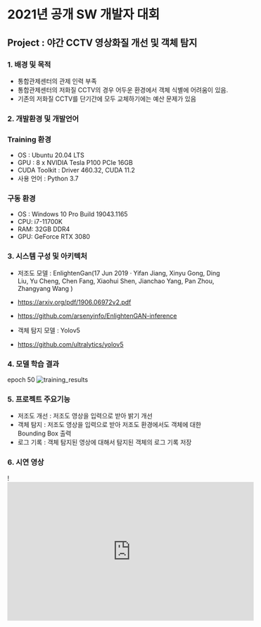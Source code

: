 # 2021년 공개 SW 개발자 대회

## Project : 야간 CCTV 영상화질 개선 및 객체 탐지

### 1.  배경 및 목적

- 통합관제센터의 관제 인력 부족
-  통합관제센터의 저화질 CCTV의 경우 어두운 환경에서 객체 식별에 어려움이 있음.
-  기존의 저화질 CCTV를 단기간에 모두 교체하기에는 예산 문제가 있음

### 2. 개발환경 및 개발언어

### Training 환경
- OS : Ubuntu 20.04 LTS
- GPU : 8 x NVIDIA Tesla P100 PCIe 16GB
- CUDA Toolkit : Driver 460.32, CUDA 11.2
- 사용 언어 : Python 3.7

### 구동 환경
- OS : Windows 10 Pro Build 19043.1165
- CPU: i7-11700K
- RAM: 32GB DDR4
- GPU: GeForce RTX 3080

### 3. 시스템 구성 및 아키텍처

- 저조도 모델 : EnlightenGan(17 Jun 2019  ·  Yifan Jiang, Xinyu Gong, Ding Liu, Yu Cheng, Chen Fang, Xiaohui Shen, Jianchao Yang, Pan Zhou, Zhangyang Wang )
- https://arxiv.org/pdf/1906.06972v2.pdf
- https://github.com/arsenyinfo/EnlightenGAN-inference

- 객체 탐지 모델 : Yolov5
- https://github.com/ultralytics/yolov5

### 4. 모델 학습 결과
epoch 50
![training_results](https://user-images.githubusercontent.com/41338783/132691322-6089e5c8-5598-42ad-ab41-bfa400894b2b.png)

### 5. 프로젝트 주요기능
- 저조도 개선 : 저조도 영상을 입력으로 받아 밝기 개선
- 객체 탐지 : 저조도 영상을 입력으로 받아 저조도 환경에서도 객체에 대한 Bounding Box 출력
- 로그 기록 : 객체 탐지된 영상에 대해서 탐지된 객체의 로그 기록 저장

### 6. 시연 영상
!<iframe width="560" height="315" src="https://www.youtube.com/embed/2MXqBcwoJrg" title="YouTube video player" frameborder="0" allow="accelerometer; autoplay; clipboard-write; encrypted-media; gyroscope; picture-in-picture" allowfullscreen></iframe>
